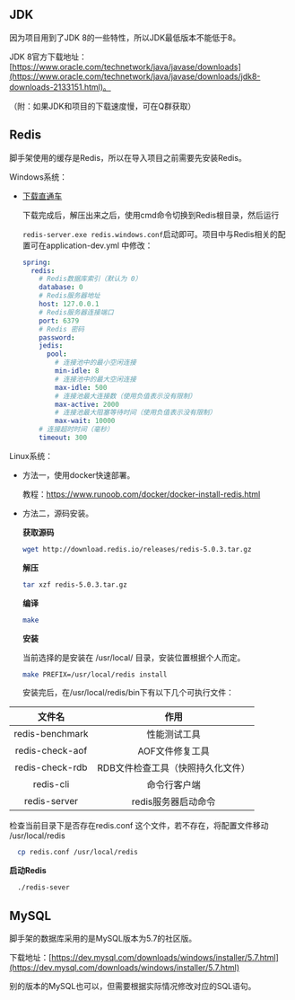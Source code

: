 ## JDK

因为项目用到了JDK 8的一些特性，所以JDK最低版本不能低于8。

JDK 8官方下载地址：[https://www.oracle.com/technetwork/java/javase/downloads](https://www.oracle.com/technetwork/java/javase/downloads/jdk8-downloads-2133151.html)。

（附：如果JDK和项目的下载速度慢，可在Q群获取）

## Redis

脚手架使用的缓存是Redis，所以在导入项目之前需要先安装Redis。

Windows系统：

- [下载直通车](https://github.com/MicrosoftArchive/redis/releases)
  
  下载完成后，解压出来之后，使用cmd命令切换到Redis根目录，然后运行
  
  `redis-server.exe redis.windows.conf`启动即可。项目中与Redis相关的配置可在application-dev.yml 中修改：
  
  ```yaml
  spring:
    redis:
      # Redis数据库索引（默认为 0）
      database: 0
      # Redis服务器地址
      host: 127.0.0.1
      # Redis服务器连接端口
      port: 6379
      # Redis 密码
      password:
      jedis:
        pool:
          # 连接池中的最小空闲连接
          min-idle: 8
          # 连接池中的最大空闲连接
          max-idle: 500
          # 连接池最大连接数（使用负值表示没有限制）
          max-active: 2000
          # 连接池最大阻塞等待时间（使用负值表示没有限制）
          max-wait: 10000
      # 连接超时时间（毫秒）
      timeout: 300
  ```

Linux系统：

- 方法一，使用docker快速部署。
  
  教程：https://www.runoob.com/docker/docker-install-redis.html

- 方法二，源码安装。
  
  **获取源码**
  
  ```bash
  wget http://download.redis.io/releases/redis-5.0.3.tar.gz
  ```
  
  **解压**
  
  ```bash
  tar xzf redis-5.0.3.tar.gz
  ```
  
  **编译**
  
  ```bash
  make
  ```
  
  **安装**
  
  当前选择的是安装在 /usr/local/ 目录，安装位置根据个人而定。
  
  ```bash
  make PREFIX=/usr/local/redis install
  ```
  
  安装完后，在/usr/local/redis/bin下有以下几个可执行文件：

| 文件名             | 作用                 |
|:---------------:|:------------------:|
| redis-benchmark | 性能测试工具             |
| redis-check-aof | AOF文件修复工具          |
| redis-check-rdb | RDB文件检查工具（快照持久化文件） |
| redis-cli       | 命令行客户端             |
| redis-server    | redis服务器启动命令       |

  检查当前目录下是否存在redis.conf 这个文件，若不存在，将配置文件移动 /usr/local/redis

```bash
  cp redis.conf /usr/local/redis
```

  **启动Redis**

```bash
  ./redis-sever
```

## MySQL

脚手架的数据库采用的是MySQL版本为5.7的社区版。

下载地址：[https://dev.mysql.com/downloads/windows/installer/5.7.html](https://dev.mysql.com/downloads/windows/installer/5.7.html)

别的版本的MySQL也可以，但需要根据实际情况修改对应的SQL语句。
